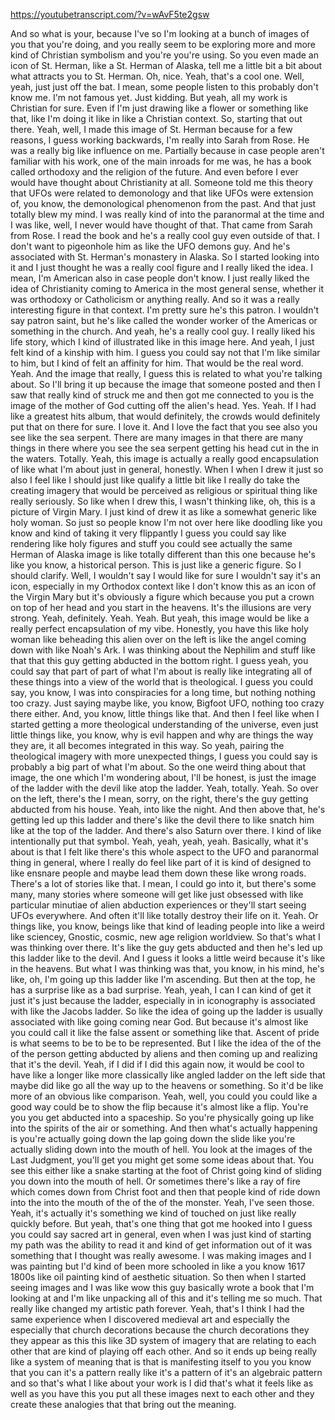 https://youtubetranscript.com/?v=wAvF5te2gsw

 And so what is your, because I've so I'm looking at a bunch of images of you that you're doing, and you really seem to be exploring more and more kind of Christian symbolism and you're you're using. So you even made an icon of St. Herman, like a St. Herman of Alaska, tell me a little bit a bit about what attracts you to St. Herman. Oh, nice. Yeah, that's a cool one. Well, yeah, just just off the bat. I mean, some people listen to this probably don't know me. I'm not famous yet. Just kidding. But yeah, all my work is Christian for sure. Even if I'm just drawing like a flower or something like that, like I'm doing it like in like a Christian context. So, starting that out there. Yeah, well, I made this image of St. Herman because for a few reasons, I guess working backwards, I'm really into Sarah from Rose. He was a really big like influence on me. Partially because in case people aren't familiar with his work, one of the main inroads for me was, he has a book called orthodoxy and the religion of the future. And even before I ever would have thought about Christianity at all. Someone told me this theory that UFOs were related to demonology and that like UFOs were extension of, you know, the demonological phenomenon from the past. And that just totally blew my mind. I was really kind of into the paranormal at the time and I was like, well, I never would have thought of that. That came from Sarah from Rose. I read the book and he's a really cool guy even outside of that. I don't want to pigeonhole him as like the UFO demons guy. And he's associated with St. Herman's monastery in Alaska. So I started looking into it and I just thought he was a really cool figure and I really liked the idea. I mean, I'm American also in case people don't know. I just really liked the idea of Christianity coming to America in the most general sense, whether it was orthodoxy or Catholicism or anything really. And so it was a really interesting figure in that context. I'm pretty sure he's this patron. I wouldn't say patron saint, but he's like called the wonder worker of the Americas or something in the church. And yeah, he's a really cool guy. I really liked his life story, which I kind of illustrated like in this image here. And yeah, I just felt kind of a kinship with him. I guess you could say not that I'm like similar to him, but I kind of felt an affinity for him. That would be the real word. Yeah. And the image that really, I guess this is related to what you're talking about. So I'll bring it up because the image that someone posted and then I saw that really kind of struck me and then got me connected to you is the image of the mother of God cutting off the alien's head. Yes. Yeah. If I had like a greatest hits album, that would definitely, the crowds would definitely put that on there for sure. I love it. And I love the fact that you see also you see like the sea serpent. There are many images in that there are many things in there where you see the sea serpent getting his head cut in the in the waters. Totally. Yeah, this image is actually a really good encapsulation of like what I'm about just in general, honestly. When I when I drew it just so also I feel like I should just like qualify a little bit like I really do take the creating imagery that would be perceived as religious or spiritual thing like really seriously. So like when I drew this, I wasn't thinking like, oh, this is a picture of Virgin Mary. I just kind of drew it as like a somewhat generic like holy woman. So just so people know I'm not over here like doodling like you know and kind of taking it very flippantly I guess you could say like rendering like holy figures and stuff you could see actually the same Herman of Alaska image is like totally different than this one because he's like you know, a historical person. This is just like a generic figure. So I should clarify. Well, I wouldn't say I would like for sure I wouldn't say it's an icon, especially in my Orthodox context like I don't know this as an icon of the Virgin Mary but it's obviously a figure which because you put a crown on top of her head and you start in the heavens. It's the illusions are very strong. Yeah, definitely. Yeah. Yeah. But yeah, this image would be like a really perfect encapsulation of my vibe. Honestly, you have this like holy woman like beheading this alien over on the left is like the angel coming down with like Noah's Ark. I was thinking about the Nephilim and stuff like that that this guy getting abducted in the bottom right. I guess yeah, you could say that part of part of what I'm about is really like integrating all of these things into a view of the world that is theological. I guess you could say, you know, I was into conspiracies for a long time, but nothing nothing too crazy. Just saying maybe like, you know, Bigfoot UFO, nothing too crazy there either. And, you know, little things like that. And then I feel like when I started getting a more theological understanding of the universe, even just little things like, you know, why is evil happen and why are things the way they are, it all becomes integrated in this way. So yeah, pairing the theological imagery with more unexpected things, I guess you could say is probably a big part of what I'm about. So the one weird thing about that image, the one which I'm wondering about, I'll be honest, is just the image of the ladder with the devil like atop the ladder. Yeah, totally. Yeah. So over on the left, there's the I mean, sorry, on the right, there's the guy getting abducted from his house. Yeah, into like the night. And then above that, he's getting led up this ladder and there's like the devil there to like snatch him like at the top of the ladder. And there's also Saturn over there. I kind of like intentionally put that symbol. Yeah, yeah, yeah, yeah. Basically, what it's about is that I felt like there's this whole aspect to the UFO and paranormal thing in general, where I really do feel like part of it is kind of designed to like ensnare people and maybe lead them down these like wrong roads. There's a lot of stories like that. I mean, I could go into it, but there's some many, many stories where someone will get like just obsessed with like particular minutiae of alien abduction experiences or they'll start seeing UFOs everywhere. And often it'll like totally destroy their life on it. Yeah. Or things like, you know, beings like that kind of leading people into like a weird like sciencey, Gnostic, cosmic, new age religion worldview. So that's what I was thinking over there. It's like the guy gets abducted and then he's led up this ladder like to the devil. And I guess it looks a little weird because it's like in the heavens. But what I was thinking was that, you know, in his mind, he's like, oh, I'm going up this ladder like I'm ascending. But then at the top, he has a surprise like as a bad surprise. Yeah, yeah, I can I can kind of get it just it's just because the ladder, especially in in iconography is associated with like the Jacobs ladder. So like the idea of going up the ladder is usually associated with like going coming near God. But because it's almost like you could call it like the false assent or something like that. Ascent of pride is what seems to be to be to be represented. But I like the idea of the of the of the person getting abducted by aliens and then coming up and realizing that it's the devil. Yeah, if I did if I did this again now, it would be cool to have like a longer like more classically like angled ladder on the left side that maybe did like go all the way up to the heavens or something. So it'd be like more of an obvious like comparison. Yeah, well, you could you could like a good way could be to show the flip because it's almost like a flip. You're you you get abducted into a spaceship. So you're physically going up like into the spirits of the air or something. And then what's actually happening is you're actually going down the lap going down the slide like you're actually sliding down into the mouth of hell. You look at the images of the Last Judgment, you'll get you might get some some ideas about that. You see this either like a snake starting at the foot of Christ going kind of sliding you down into the mouth of hell. Or sometimes there's like a ray of fire which comes down from Christ foot and then that people kind of ride down into the into the mouth of the of the of the monster. Yeah, I've seen those. Yeah, it's actually it's something we kind of touched on just like really quickly before. But yeah, that's one thing that got me hooked into I guess you could say sacred art in general, even when I was just kind of starting my path was the ability to read it and kind of get information out of it was something that I thought was really awesome. I was making images and I was painting but I'd kind of been more schooled in like a you know 1617 1800s like oil painting kind of aesthetic situation. So then when I started seeing images and I was like wow this guy basically wrote a book that I'm looking at and I'm like unpacking all of this and it's telling me so much. That really like changed my artistic path forever. Yeah, that's I think I had the same experience when I discovered medieval art and especially the especially that church decorations because the church decorations they they appear as this this like 3D system of imagery that are relating to each other that are kind of playing off each other. And so it ends up being really like a system of meaning that is that is manifesting itself to you you know that you can it's a pattern really like it's a pattern of it's an algebraic pattern and so that's what I like about your work is I did that's what it feels like as well as you have this you put all these images next to each other and they create these analogies that that bring out the meaning.